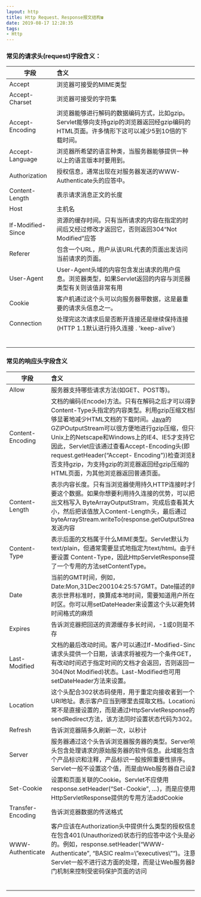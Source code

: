 ```yaml
---
layout: http
title: Http Request、Response报文结构☎️
date: 2019-08-17 12:28:35
tags:
- Http
---
```

### 常见的请求头(request)字段含义：


|字段|含义|
|----|:---|
|Accept|浏览器可接受的MIME类型|
|Accept-Charset|浏览器可接受的字符集|
|Accept-Encoding|浏览器能够进行解码的数据编码方式，比如gzip。Servlet能够向支持gzip的浏览器返回经gzip编码的HTML页面。许多情形下这可以减少5到10倍的下载时间。|
|Accept-Language|浏览器所希望的语言种类，当服务器能够提供一种以上的语言版本时要用到。|
|Authorization|授权信息，通常出现在对服务器发送的WWW-Authenticate头的应答中。|
|Content-Length|表示请求消息正文的长度|
|Host|主机名|
|If-Modified-Since|资源的缓存时间。只有当所请求的内容在指定的时间后又经过修改才返回它，否则返回304“Not Modified”应答|
|Referer|包含一个URL，用户从该URL代表的页面出发访问当前请求的页面。|
|User-Agent|User-Agent头域的内容包含发出请求的用户信息。浏览器类型，如果Servlet返回的内容与浏览器类型有关则该值非常有用|
|Cookie|客户机通过这个头可以向服务器带数据，这是最重要的请求头信息之一。|
|Connection|处理完这次请求后是否断开连接还是继续保持连接 (HTTP 1.1默认进行持久连接 . 'keep-alive')|
|||
|||
|||
|||
|||
|||



### 常见的响应头字段含义

| 字段              | 含义                                                         |
| ----------------- | :----------------------------------------------------------- |
| Allow             | 服务器支持哪些请求方法(如GET、POST等)。                      |
| Content-Encoding  | 文档的编码(Encode)方法。只有在解码之后才可以得到Content-Type头指定的内容类型。利用gzip压缩文档能够显著地减少HTML文档的下载时间。[Java](https://www.2cto.com/kf/ware/Java/)的GZIPOutputStream可以很方便地进行gzip压缩，但只有Unix上的Netscape和Windows上的IE4、IE5才支持它。因此，Servlet应该通过查看Accept-Encoding头(即request.getHeader(“Accept- Encoding”))检查浏览器是否支持gzip，为支持gzip的浏览器返回经gzip压缩的HTML页面，为其他浏览器返回普通页面。 |
| Content-Length    | 表示内容长度。只有当浏览器使用持久HTTP连接时才需要这个数据。如果你想要利用持久连接的优势，可以把输出文档写入 ByteArrayOutputStram，完成后查看其大小，然后把该值放入Content-Length头，最后通过byteArrayStream.writeTo(response.getOutputStream()发送内容 |
| Content- Type     | 表示后面的文档属于什么MIME类型。Servlet默认为text/plain，但通常需要显式地指定为text/html。由于经常要设置 Content-Type，因此HttpServletResponse提供了一个专用的方法setContentType。 |
| Date              | 当前的GMT时间，例如，Date:Mon,31Dec200104:25:57GMT。Date描述的时间表示世界标准时，换算成本地时间，需要知道用户所在的时区。你可以用setDateHeader来设置这个头以避免转换时间格式的麻烦 |
| Expires           | 告诉浏览器把回送的资源缓存多长时间，-1或0则是不缓存          |
| Last-Modified     | 文档的最后改动时间。客户可以通过If-Modified-Since请求头提供一个日期，该请求将被视为一个条件GET，只有改动时间迟于指定时间的文档才会返回，否则返回一个304(Not Modified)状态。Last-Modified也可用setDateHeader方法来设置。 |
| Location          | 这个头配合302状态码使用，用于重定向接收者到一个新URI地址。表示客户应当到哪里去提取文档。Location通常不是直接设置的，而是通过HttpServletResponse的sendRedirect方法，该方法同时设置状态代码为302。 |
| Refresh           | 告诉浏览器隔多久刷新一次，以秒计                             |
| Server            | 服务器通过这个头告诉浏览器服务器的类型。Server响应头包含处理请求的原始服务器的软件信息。此域能包含多个产品标识和注释，产品标识一般按照重要性排序。Servlet一般不设置这个值，而是由Web服务器自己设置。 |
| Set-Cookie        | 设置和页面关联的Cookie。Servlet不应使用response.setHeader(“Set-Cookie”, …)，而是应使用HttpServletResponse提供的专用方法addCookie |
| Transfer-Encoding | 告诉浏览器数据的传送格式                                     |
| WWW-Authenticate  | 客户应该在Authorization头中提供什么类型的授权信息?在包含401(Unauthorized)状态行的应答中这个头是必需的。例如，response.setHeader(“WWW-Authenticate”, “BASIC realm=\”executives\”“)。注意Servlet一般不进行这方面的处理，而是让Web服务器的专门机制来控制受密码保护页面的访问 |
|                   |                                                              |
|                   |                                                              |
|                   |                                                              |
|                   |                                                              |
|                   |                                                              |
|                   |                                                              |
